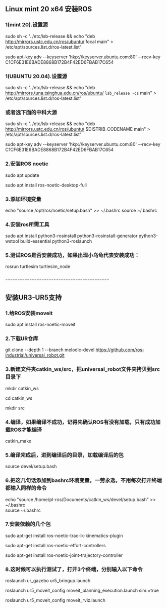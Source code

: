 ## Linux mint 20 x64 安装ROS

### 1(mint 20).设置源
sudo sh -c '. /etc/lsb-release && echo "deb http://mirrors.ustc.edu.cn/ros/ubuntu/  focal main" > /etc/apt/sources.list.d/ros-latest.list'  

sudo apt-key adv --keyserver 'hkp://keyserver.ubuntu.com:80' --recv-key C1CF6E31E6BADE8868B172B4F42ED6FBAB17C654 

### 1(UBUNTU 20.04).设置源
sudo sh -c '. /etc/lsb-release && echo "deb http://mirrors.tuna.tsinghua.edu.cn/ros/ubuntu/ `lsb_release -cs` main" > /etc/apt/sources.list.d/ros-latest.list'  
### 或者选下面的中科大源
sudo sh -c '. /etc/lsb-release && echo "deb http://mirrors.ustc.edu.cn/ros/ubuntu/ $DISTRIB_CODENAME main" > /etc/apt/sources.list.d/ros-latest.list'  

sudo apt-key adv --keyserver 'hkp://keyserver.ubuntu.com:80' --recv-key C1CF6E31E6BADE8868B172B4F42ED6FBAB17C654 


### 2.安装ROS noetic
sudo apt update  

sudo apt install ros-noetic-desktop-full  


### 3.添加环境变量
echo "source /opt/ros/noetic/setup.bash" >> ~/.bashrc 
source ~/.bashrc 

### 4.安装ros所需工具
sudo apt install python3-rosinstall python3-rosinstall-generator python3-wstool build-essential python3-roslaunch


### 5.测试ROS是否安装成功，如果出现小乌龟代表安装成功：
rosrun turtlesim turtlesim_node



### -------------------------------------------


## 安装UR3-UR5支持



### 1.给ROS安装moveit
sudo apt install ros-noetic-moveit

### 2.下载UR仓库
git clone --depth 1 --branch melodic-devel https://github.com/ros-industrial/universal_robot.git

### 3.新建文件夹catkin_ws/src，把universal_robot文件夹拷贝到src目录下
mkdir catkin_ws  

cd catkin_ws  

mkdir src  

### 4.编译，如果编译不成功，记得先确认ROS有没有加载，只有成功加载ROS才能编译
catkin_make

### 5.编译完成后，进到编译后的目录，加载编译后的包
source devel/setup.bash

### 6.把这几句话添加到bashrc环境变量，一劳永逸，不用每次打开终端都输入同样的命令

echo "source /home/pl-ros/Documents/catkin_ws/devel/setup.bash" >> ~/.bashrc  
source ~/.bashrc 


### 7.安装依赖的几个包
sudo apt-get install ros-noetic-trac-ik-kinematics-plugin  

sudo apt-get install ros-noetic-effort-controllers  

sudo apt-get install ros-noetic-joint-trajectory-controller  

### 8.这时候可以执行测试了，打开3个终端，分别输入以下命令
roslaunch ur_gazebo ur5_bringup.launch  

roslaunch ur5_moveit_config moveit_planning_execution.launch sim:=true  

roslaunch ur5_moveit_config moveit_rviz.launch  

